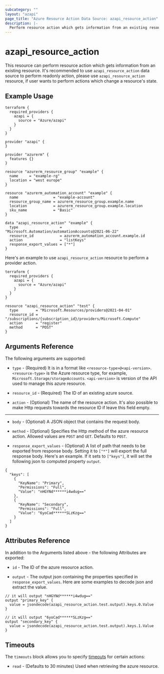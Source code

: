 ```yaml
---
subcategory: ""
layout: "azapi"
page_title: "Azure Resource Action Data Source: azapi_resource_action"
description: |-
  Perform resource action which gets information from an existing resource.
---
```


# azapi_resource_action

This resource can perform resource action which gets information from an existing resource.
It's recommended to use `azapi_resource_action` data source to perform readonly action, please use `azapi_resource_action` resource,
if user wants to perform actions which change a resource's state.

## Example Usage

```hcl
terraform {
  required_providers {
    azapi = {
      source = "Azure/azapi"
    }
  }
}

provider "azapi" {
}

provider "azurerm" {
  features {}
}

resource "azurerm_resource_group" "example" {
  name     = "example-rg"
  location = "west europe"
}

resource "azurerm_automation_account" "example" {
  name                = "example-account"
  resource_group_name = azurerm_resource_group.example.name
  location            = azurerm_resource_group.example.location
  sku_name            = "Basic"
}

data "azapi_resource_action" "example" {
  type                   = "Microsoft.Automation/automationAccounts@2021-06-22"
  resource_id            = azurerm_automation_account.example.id
  action                 = "listKeys"
  response_export_values = ["*"]
}
```

Here's an example to use `azapi_resource_action` resource to perform a provider action.

```hcl
terraform {
  required_providers {
    azapi = {
      source = "Azure/azapi"
    }
  }
}

resource "azapi_resource_action" "test" {
  type        = "Microsoft.Resources/providers@2021-04-01"
  resource_id = "/subscriptions/{subscription_id}/providers/Microsoft.Compute"
  action      = "register"
  method      = "POST"
}
```

## Arguments Reference

The following arguments are supported:

* `type` - (Required) It is in a format like `<resource-type>@<api-version>`. `<resource-type>` is the Azure resource type, for example, `Microsoft.Storage/storageAccounts`.
  `<api-version>` is version of the API used to manage this azure resource.

* `resource_id` - (Required) The ID of an existing azure source.

* `action` - (Optional) The name of the resource action. It's also possible to make Http requests towards the resource ID if leave this field empty.

---
* `body` - (Optional) A JSON object that contains the request body.

* `method` - (Optional) Specifies the Http method of the azure resource action. Allowed values are `POST` and `GET`. Defaults to `POST`.

* `response_export_values` - (Optional) A list of path that needs to be exported from response body.
  Setting it to `["*"]` will export the full response body.
  Here's an example. If it sets to `["keys"]`, it will set the following json to computed property `output`.
```
{
  "keys": [
    {
      "KeyName": "Primary",
      "Permissions": "Full",
      "Value": "nHGYNd******i4wdug=="
    },
    {
      "KeyName": "Secondary",
      "Permissions": "Full",
      "Value": "6yoCad******SLzKzg=="
    }
  ]
}
```

## Attributes Reference

In addition to the Arguments listed above - the following Attributes are exported:

* `id` - The ID of the azure resource action.

* `output` - The output json containing the properties specified in `response_export_values`. Here are some examples to decode json and extract the value.
```hcl
// it will output "nHGYNd******i4wdug=="
output "primary_key" {
  value = jsondecode(azapi_resource_action.test.output).keys.0.Value
}

// it will output "6yoCad******SLzKzg=="
output "secondary_key" {
  value = jsondecode(azapi_resource_action.test.output).keys.1.Value
}
```

## Timeouts

The `timeouts` block allows you to specify [timeouts](https://www.terraform.io/docs/configuration/resources.html#timeouts) for certain actions:

* `read` - (Defaults to 30 minutes) Used when retrieving the azure resource.

